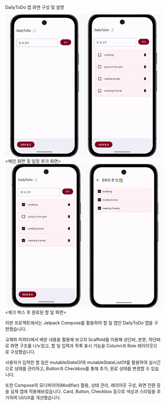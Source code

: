 DailyToDo 앱 화면 구성 및 설명  


  
<img src="app/images/main_add.png" width="600">
<메인 화면 및 일정 추가 화면>  

<img src="app/images/check_done.png" width="600">
<체크 박스 후 완료된 할 일 화면>  

      

이번 프로젝트에서는 Jetpack Compose를 활용하여 할 일 앱인 DailyToDo 앱을 구현했습니다.  

교재와 피피티에서 배운 내용을 활용해 보고자 Scaffold를 이용해 상단바, 본문, 하단바로 화면 구조를 나누었고,
할 일 입력과 목록 표시 기능을 Column과 Row 레이아웃으로 구성했습니다.  

사용자가 입력한 할 일은 mutableStateOf와 mutableStateListOf를 활용하여 실시간으로 상태를 관리하고, 
Button과 Checkbox를 통해 추가, 완료 상태를 변경할 수 있습니다.  

또한 Compose의 모디파이어(Modifier) 활용, 상태 관리, 레이아웃 구성, 화면 전환 등을 실제 앱에 적용해보았습니다.
Card, Button, Checkbox 등으로 색상과 스타일을 추가하여 UI/UX를 개선했습니다.
